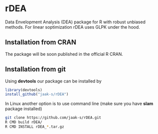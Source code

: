 rDEA
====

Data Envelopment Analysis (DEA) package for R with robust unbiased methods. For linear soptimization rDEA uses GLPK under the hood.

Installation from CRAN
---------------------

The package will be soon published in the official R CRAN.

Installation from git
--------------------

Using **devtools** our package can be installed by
```R
library(devtools)
install_github("jaak-s/rDEA")
```

In Linux another option is to use command line (make sure you have **slam** package
installed)
```bash
git clone https://github.com/jaak-s/rDEA.git
R CMD build rDEA/
R CMD INSTALL rDEA_*.tar.gz
```

